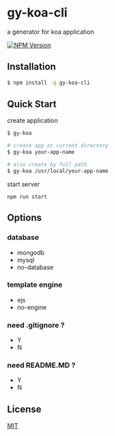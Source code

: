 # gy-koa-cli
a generator for koa application

[![NPM Version](https:///img.shields.io/npm/v/gy-koa-cli.svg)](https://www.npmjs.com/package/gy-koa-cli)

## Installation

```sh
$ npm install -g gy-koa-cli
```

## Quick Start

create application

```bash
$ gy-koa

# create app at current directory
$ gy-koa your-app-name 

# also create by full path
$ gy-koa /usr/local/your-app-name 
```

start server
```
npm run start
```

## Options

### database
* mongodb
* mysql
* no-database

### template engine

* ejs
* no-engine

### need .gitignore ?

* Y
* N

### need README.MD ?

* Y
* N
## License

[MIT](LICENSE)

